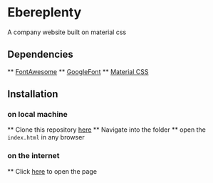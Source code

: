 # Ebereplenty
A company website built on material css

## Dependencies
** [FontAwesome](https://use.fontawesome.com/releases/v5.0.13/css/all.css "FontAwesome")
** [GoogleFont](https://fonts.googleapis.com/icon?family=Material+Icons "GoogleFont")
** [Material CSS](https://cdnjs.cloudflare.com/ajax/libs/materialize/1.0.0-beta/css/materialize.min.css "GoogleFont")

## Installation 
### on local machine
** Clone this repository [here](https://github.com/EBEREGIT/Company-site-with-Material-css "here")
** Navigate into the folder
** open the <code>index.html</code> in any browser

### on the internet
** Click [here](https://github.com/EBEREGIT/Company-site-with-Material-css "here") to open the page
